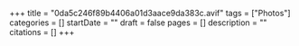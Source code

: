 +++
title = "0da5c246f89b4406a01d3aace9da383c.avif"
tags = ["Photos"]
categories = []
startDate = ""
draft = false
pages = []
description = ""
citations = []
+++
